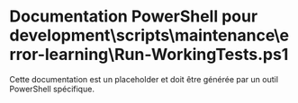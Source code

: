 # Documentation PowerShell pour development\scripts\maintenance\error-learning\Run-WorkingTests.ps1

Cette documentation est un placeholder et doit être générée par un outil PowerShell spécifique.
